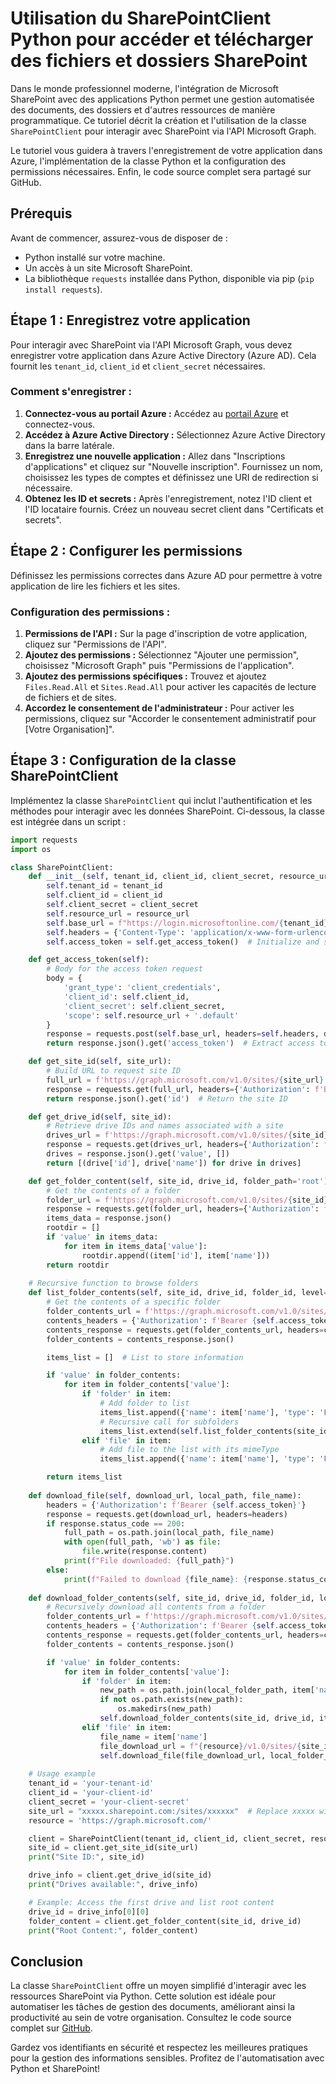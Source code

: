 # Utilisation du SharePointClient Python pour accéder et télécharger des fichiers et dossiers SharePoint

Dans le monde professionnel moderne, l'intégration de Microsoft SharePoint avec des applications Python permet une gestion automatisée des documents, des dossiers et d'autres ressources de manière programmatique. Ce tutoriel décrit la création et l'utilisation de la classe `SharePointClient` pour interagir avec SharePoint via l'API Microsoft Graph.

Le tutoriel vous guidera à travers l'enregistrement de votre application dans Azure, l'implémentation de la classe Python et la configuration des permissions nécessaires. Enfin, le code source complet sera partagé sur GitHub.

## Prérequis

Avant de commencer, assurez-vous de disposer de :

- Python installé sur votre machine.
- Un accès à un site Microsoft SharePoint.
- La bibliothèque `requests` installée dans Python, disponible via pip (`pip install requests`).

## Étape 1 : Enregistrez votre application

Pour interagir avec SharePoint via l'API Microsoft Graph, vous devez enregistrer votre application dans Azure Active Directory (Azure AD). Cela fournit les `tenant_id`, `client_id` et `client_secret` nécessaires.

### Comment s'enregistrer :

1. **Connectez-vous au portail Azure :** Accédez au [portail Azure](https://portal.azure.com) et connectez-vous.
2. **Accédez à Azure Active Directory :** Sélectionnez Azure Active Directory dans la barre latérale.
3. **Enregistrez une nouvelle application :** Allez dans "Inscriptions d'applications" et cliquez sur "Nouvelle inscription". Fournissez un nom, choisissez les types de comptes et définissez une URI de redirection si nécessaire.
4. **Obtenez les ID et secrets :** Après l'enregistrement, notez l'ID client et l'ID locataire fournis. Créez un nouveau secret client dans "Certificats et secrets".

## Étape 2 : Configurer les permissions

Définissez les permissions correctes dans Azure AD pour permettre à votre application de lire les fichiers et les sites.

### Configuration des permissions :

1. **Permissions de l'API :** Sur la page d'inscription de votre application, cliquez sur "Permissions de l'API".
2. **Ajoutez des permissions :** Sélectionnez "Ajouter une permission", choisissez "Microsoft Graph" puis "Permissions de l'application".
3. **Ajoutez des permissions spécifiques :** Trouvez et ajoutez `Files.Read.All` et `Sites.Read.All` pour activer les capacités de lecture de fichiers et de sites.
4. **Accordez le consentement de l'administrateur :** Pour activer les permissions, cliquez sur "Accorder le consentement administratif pour [Votre Organisation]".

## Étape 3 : Configuration de la classe SharePointClient

Implémentez la classe `SharePointClient` qui inclut l'authentification et les méthodes pour interagir avec les données SharePoint. Ci-dessous, la classe est intégrée dans un script :

```python
import requests
import os

class SharePointClient:
    def __init__(self, tenant_id, client_id, client_secret, resource_url):
        self.tenant_id = tenant_id
        self.client_id = client_id
        self.client_secret = client_secret
        self.resource_url = resource_url
        self.base_url = f"https://login.microsoftonline.com/{tenant_id}/oauth2/v2.0/token"
        self.headers = {'Content-Type': 'application/x-www-form-urlencoded'}
        self.access_token = self.get_access_token()  # Initialize and store the access token upon instantiation

    def get_access_token(self):
        # Body for the access token request
        body = {
            'grant_type': 'client_credentials',
            'client_id': self.client_id,
            'client_secret': self.client_secret,
            'scope': self.resource_url + '.default'
        }
        response = requests.post(self.base_url, headers=self.headers, data=body)
        return response.json().get('access_token')  # Extract access token from the response

    def get_site_id(self, site_url):
        # Build URL to request site ID
        full_url = f'https://graph.microsoft.com/v1.0/sites/{site_url}'
        response = requests.get(full_url, headers={'Authorization': f'Bearer {self.access_token}'})
        return response.json().get('id')  # Return the site ID

    def get_drive_id(self, site_id):
        # Retrieve drive IDs and names associated with a site
        drives_url = f'https://graph.microsoft.com/v1.0/sites/{site_id}/drives'
        response = requests.get(drives_url, headers={'Authorization': f'Bearer {self.access_token}'})
        drives = response.json().get('value', [])
        return [(drive['id'], drive['name']) for drive in drives]

    def get_folder_content(self, site_id, drive_id, folder_path='root'):
        # Get the contents of a folder
        folder_url = f'https://graph.microsoft.com/v1.0/sites/{site_id}/drives/{drive_id}/root/children'
        response = requests.get(folder_url, headers={'Authorization': f'Bearer {self.access_token}'})
        items_data = response.json()
        rootdir = []
        if 'value' in items_data:
            for item in items_data['value']:
                rootdir.append((item['id'], item['name']))
        return rootdir
    
    # Recursive function to browse folders
    def list_folder_contents(self, site_id, drive_id, folder_id, level=0):
        # Get the contents of a specific folder
        folder_contents_url = f'https://graph.microsoft.com/v1.0/sites/{site_id}/drives/{drive_id}/items/{folder_id}/children'
        contents_headers = {'Authorization': f'Bearer {self.access_token}'}
        contents_response = requests.get(folder_contents_url, headers=contents_headers)
        folder_contents = contents_response.json()

        items_list = []  # List to store information

        if 'value' in folder_contents:
            for item in folder_contents['value']:
                if 'folder' in item:
                    # Add folder to list
                    items_list.append({'name': item['name'], 'type': 'Folder', 'mimeType': None})
                    # Recursive call for subfolders
                    items_list.extend(self.list_folder_contents(site_id, drive_id, item['id'], level + 1))
                elif 'file' in item:
                    # Add file to the list with its mimeType
                    items_list.append({'name': item['name'], 'type': 'File', 'mimeType': item['file']['mimeType']})

        return items_list
    
    def download_file(self, download_url, local_path, file_name):
        headers = {'Authorization': f'Bearer {self.access_token}'}
        response = requests.get(download_url, headers=headers)
        if response.status_code == 200:
            full_path = os.path.join(local_path, file_name)
            with open(full_path, 'wb') as file:
                file.write(response.content)
            print(f"File downloaded: {full_path}")
        else:
            print(f"Failed to download {file_name}: {response.status_code} - {response.reason}")
    
    def download_folder_contents(self, site_id, drive_id, folder_id, local_folder_path, level=0):
        # Recursively download all contents from a folder
        folder_contents_url = f'https://graph.microsoft.com/v1.0/sites/{site_id}/drives/{drive_id}/items/{folder_id}/children'
        contents_headers = {'Authorization': f'Bearer {self.access_token}'}
        contents_response = requests.get(folder_contents_url, headers=contents_headers)
        folder_contents = contents_response.json()

        if 'value' in folder_contents:
            for item in folder_contents['value']:
                if 'folder' in item:
                    new_path = os.path.join(local_folder_path, item['name'])
                    if not os.path.exists(new_path):
                        os.makedirs(new_path)
                    self.download_folder_contents(site_id, drive_id, item['id'], new_path, level + 1)  # Recursive call for subfolders
                elif 'file' in item:
                    file_name = item['name']
                    file_download_url = f"{resource}/v1.0/sites/{site_id}/drives/{drive_id}/items/{item['id']}/content"
                    self.download_file(file_download_url, local_folder_path, file_name)
   
    # Usage example
    tenant_id = 'your-tenant-id'
    client_id = 'your-client-id'
    client_secret = 'your-client-secret'
    site_url = "xxxxx.sharepoint.com:/sites/xxxxxx"  # Replace xxxxx with your site URL
    resource = 'https://graph.microsoft.com/'

    client = SharePointClient(tenant_id, client_id, client_secret, resource)
    site_id = client.get_site_id(site_url)
    print("Site ID:", site_id)

    drive_info = client.get_drive_id(site_id)
    print("Drives available:", drive_info)

    # Example: Access the first drive and list root content
    drive_id = drive_info[0][0]
    folder_content = client.get_folder_content(site_id, drive_id)  
    print("Root Content:", folder_content)
```

## Conclusion

La classe `SharePointClient` offre un moyen simplifié d'interagir avec les ressources SharePoint via Python. Cette solution est idéale pour automatiser les tâches de gestion des documents, améliorant ainsi la productivité au sein de votre organisation. Consultez le code source complet sur [GitHub](https://github.com/ericvaillancourt/Sharepoint-File-Download).

Gardez vos identifiants en sécurité et respectez les meilleures pratiques pour la gestion des informations sensibles. Profitez de l'automatisation avec Python et SharePoint!